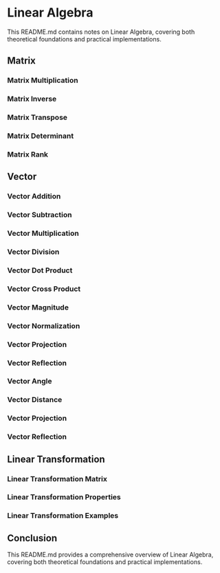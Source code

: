 # Linear Algebra

This README.md contains notes on Linear Algebra, covering both theoretical foundations and practical implementations.

## Matrix

### Matrix Multiplication

### Matrix Inverse

### Matrix Transpose

### Matrix Determinant

### Matrix Rank

## Vector

### Vector Addition

### Vector Subtraction

### Vector Multiplication

### Vector Division

### Vector Dot Product

### Vector Cross Product

### Vector Magnitude

### Vector Normalization

### Vector Projection

### Vector Reflection

### Vector Angle

### Vector Distance

### Vector Projection

### Vector Reflection

## Linear Transformation

### Linear Transformation Matrix

### Linear Transformation Properties

### Linear Transformation Examples

## Conclusion

This README.md provides a comprehensive overview of Linear Algebra, covering both theoretical foundations and practical implementations.

